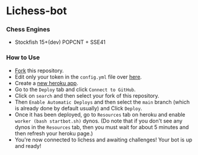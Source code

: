 # Lichess-bot

### Chess Engines

- Stockfish 15+(dev) POPCNT + SSE41

### How to Use

- [Fork](https://github.com/SriMethan/Lichess-bot/fork) this repository.
- Edit only your token in the `config.yml` file over [here](/config.yml#L1).
- Create a [new heroku app](https://dashboard.heroku.com/new-app).
- Go to the `Deploy` tab and click `Connect to GitHub`.
- Click on `search` and then select your fork of this repository.
- Then `Enable Automatic Deploys` and then select the `main` branch (which is already done by default usually) and Click `Deploy`.
- Once it has been deployed, go to `Resources` tab on heroku and enable `worker (bash startbot.sh)` dynos. (Do note that if you don't see any dynos in the `Resources` tab, then you must wait for about 5 minutes and then refresh your heroku page.)
- You're now connected to lichess and awaiting challenges! Your bot is up and ready!
